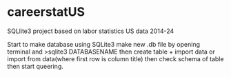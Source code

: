 # careerstatUS
SQLlite3 project based on labor statistics US data 2014-24

Start to make database using SQLite3
make new .db file by opening terminal and >sqlite3 DATABASENAME
then create table + import data or import from data(where first row is column title)
then check schema of table
then start queering.

